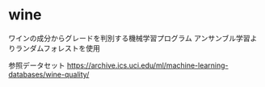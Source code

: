 # wine
 ワインの成分からグレードを判別する機械学習プログラム
 アンサンブル学習よりランダムフォレストを使用

参照データセット
https://archive.ics.uci.edu/ml/machine-learning-databases/wine-quality/